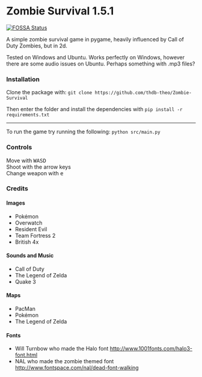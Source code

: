 # Zombie Survival 1.5.1
[![FOSSA Status](https://app.fossa.io/api/projects/git%2Bgithub.com%2Fthdb-theo%2FZombie-Survival.svg?type=shield)](https://app.fossa.io/projects/git%2Bgithub.com%2Fthdb-theo%2FZombie-Survival?ref=badge_shield)


A simple zombie survival game in pygame, heavily influenced by Call of Duty Zombies, but in 2d.

Tested on Windows and Ubuntu. Works perfectly on Windows, however there are some audio issues on Ubuntu. Perhaps something with .mp3 files?

### Installation

Clone the package with:
`git clone https://github.com/thdb-theo/Zombie-Survival`

Then enter the folder and install the dependencies with `pip install -r requirements.txt`

---

To run the game try running the following: `python src/main.py`

### Controls

Move with <kbd>WASD</kbd>  
Shoot with the arrow keys  
Change weapon with <kbd>e</kbd>

### Credits

#### Images

* Pokémon
* Overwatch
* Resident Evil
* Team Fortress 2
* British 4x

#### Sounds and Music

* Call of Duty
* The Legend of Zelda
* Quake 3

#### Maps

* PacMan
* Pokémon
* The Legend of Zelda

#### Fonts

* Will Turnbow who made the Halo font <http://www.1001fonts.com/halo3-font.html>
* NAL who made the zombie themed font <http://www.fontspace.com/nal/dead-font-walking>
